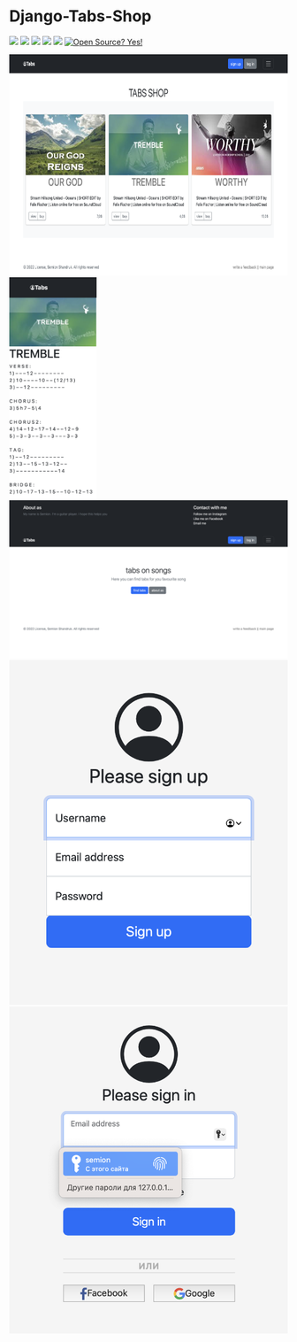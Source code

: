 # Django-Tabs-Shop
![](https://img.shields.io/badge/author-Semion%20Shandruk-brightgreen) ![](https://img.shields.io/badge/language-Python-brightgreen) ![](https://img.shields.io/github/issues/Semion-Sh/News-Telegram-Bot) ![](https://img.shields.io/github/forks/Semion-Sh/News-Telegram-Bot) ![](https://img.shields.io/github/stars/Semion-Sh/News-Telegram-Bot)
[![Open Source? Yes!](https://badgen.net/badge/Open%20Source%20%3F/Yes%21/green?icon=github)](https://github.com/Naereen/badges/)

<img src='github_media/Снимок экрана 2022-12-19 в 19.16.25.png' height="400"> <img src='github_media/Снимок экрана 2022-12-19 в 19.17.06.png' height="400">
<img src='github_media/Снимок экрана 2022-12-19 в 19.16.41.png'>
<img src='github_media/Снимок экрана 2022-12-19 в 19.17.25.png'>
<img src='github_media/Снимок экрана 2022-12-19 в 19.17.36.png'>

